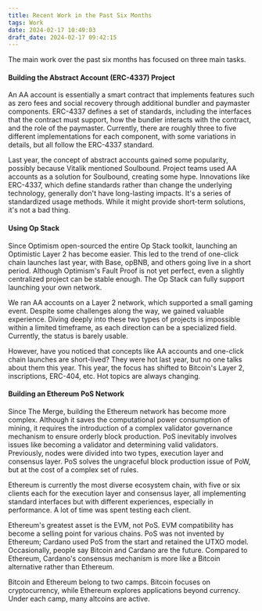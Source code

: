 ```yaml
---
title: Recent Work in the Past Six Months
tags: Work
date: 2024-02-17 10:49:03
draft_date: 2024-02-17 09:42:15
---
```


The main work over the past six months has focused on three main tasks.

#### Building the Abstract Account (ERC-4337) Project

An AA account is essentially a smart contract that implements features such as zero fees and social recovery through additional bundler and paymaster components. ERC-4337 defines a set of standards, including the interfaces that the contract must support, how the bundler interacts with the contract, and the role of the paymaster. Currently, there are roughly three to five different implementations for each component, with some variations in details, but all follow the ERC-4337 standard.

Last year, the concept of abstract accounts gained some popularity, possibly because Vitalik mentioned Soulbound. Project teams used AA accounts as a solution for Soulbound, creating some hype. Innovations like ERC-4337, which define standards rather than change the underlying technology, generally don't have long-lasting impacts. It's a series of standardized usage methods. While it might provide short-term solutions, it's not a bad thing.

#### Using Op Stack

Since Optimism open-sourced the entire Op Stack toolkit, launching an Optimistic Layer 2 has become easier. This led to the trend of one-click chain launches last year, with Base, opBNB, and others going live in a short period. Although Optimism's Fault Proof is not yet perfect, even a slightly centralized project can be stable enough. The Op Stack can fully support launching your own network.

We ran AA accounts on a Layer 2 network, which supported a small gaming event. Despite some challenges along the way, we gained valuable experience. Diving deeply into these two types of projects is impossible within a limited timeframe, as each direction can be a specialized field. Currently, the status is barely usable.

However, have you noticed that concepts like AA accounts and one-click chain launches are short-lived? They were hot last year, but no one talks about them this year. This year, the focus has shifted to Bitcoin's Layer 2, inscriptions, ERC-404, etc. Hot topics are always changing.

#### Building an Ethereum PoS Network

Since The Merge, building the Ethereum network has become more complex. Although it saves the computational power consumption of mining, it requires the introduction of a complex validator governance mechanism to ensure orderly block production. PoS inevitably involves issues like becoming a validator and determining valid validators. Previously, nodes were divided into two types, execution layer and consensus layer. PoS solves the ungraceful block production issue of PoW, but at the cost of a complex set of rules.

Ethereum is currently the most diverse ecosystem chain, with five or six clients each for the execution layer and consensus layer, all implementing standard interfaces but with different experiences, especially in performance. A lot of time was spent testing each client.

Ethereum's greatest asset is the EVM, not PoS. EVM compatibility has become a selling point for various chains. PoS was not invented by Ethereum; Cardano used PoS from the start and retained the UTXO model. Occasionally, people say Bitcoin and Cardano are the future. Compared to Ethereum, Cardano's consensus mechanism is more like a Bitcoin alternative rather than Ethereum.

Bitcoin and Ethereum belong to two camps. Bitcoin focuses on cryptocurrency, while Ethereum explores applications beyond currency. Under each camp, many altcoins are active.

